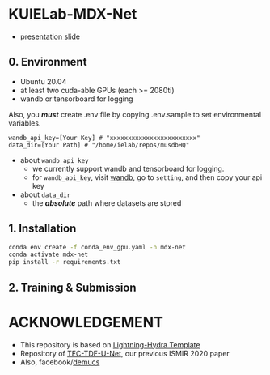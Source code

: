 # KUIELab-MDX-Net

- [presentation slide](https://ws-choi.github.io/personal/presentations/slide/2021-08-21-aicrowd)

## 0. Environment

- Ubuntu 20.04
- at least two cuda-able GPUs (each >= 2080ti)
- wandb or tensorboard for logging

Also, you ***must*** create .env file by copying .env.sample to set environmental variables.

```
wandb_api_key=[Your Key] # "xxxxxxxxxxxxxxxxxxxxxxxx"
data_dir=[Your Path] # "/home/ielab/repos/musdbHQ"
```

- about ```wandb_api_key```
   - we currently support wandb and tensorboard for logging.
   - for ```wandb_api_key```, visit [wandb](https://wandb.ai/site), go to ```setting```, and then copy your api key
- about ```data_dir```
   - the ***absolute*** path where datasets are stored

## 1. Installation

```bash
conda env create -f conda_env_gpu.yaml -n mdx-net
conda activate mdx-net
pip install -r requirements.txt
```

## 2. Training & Submission

# ACKNOWLEDGEMENT

- This repository is based on [Lightning-Hydra Template](https://github.com/ashleve/lightning-hydra-template)
- Repository of [TFC-TDF-U-Net](https://github.com/ws-choi/ISMIR2020_U_Nets_SVS), our previous ISMIR 2020 paper 
- Also, facebook/[demucs](https://github.com/facebookresearch/demucs)